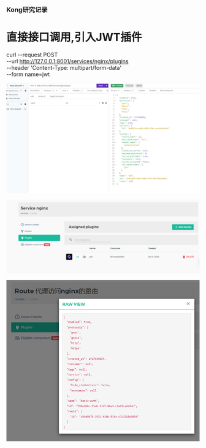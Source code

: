 ### Kong研究记录

# 直接接口调用,引入JWT插件
curl --request POST \
  --url http://127.0.0.1:8001/services/nginx/plugins \
  --header 'Content-Type: multipart/form-data' \
  --form name=jwt

![用insomnia执行](https://github.com/yuezu1026/kong/blob/main/images/image-20240609220000370.png)





![image-20240609221300421](https://github.com/yuezu1026/kong/blob/main/images/image-20240609221300421.png)



![image-20240609221500634](https://github.com/yuezu1026/kong/blob/main/images/image-20240609221500634.png)


